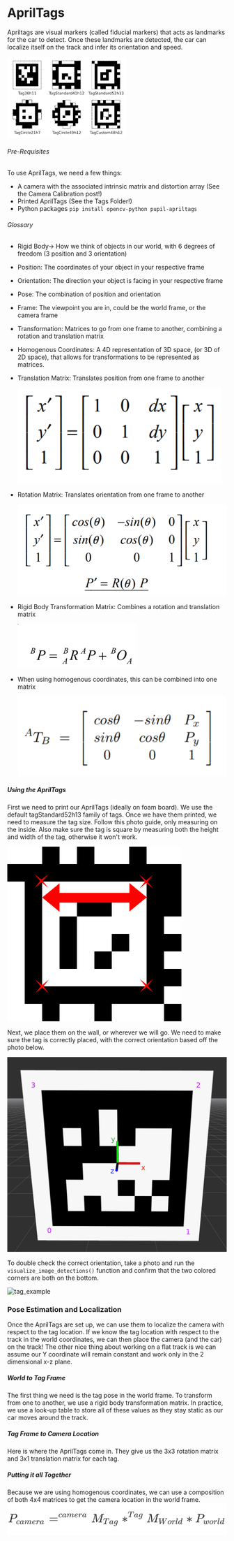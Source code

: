 # AprilTags

Apriltags are visual markers (called fiducial markers) that acts as landmarks for the car to detect. Once these landmarks are detected, the car can localize itself on the track and infer its orientation and speed. 

![apriltags](Images/apriltags.png)

###### Pre-Requisites

To use AprilTags, we need a few things:

- A camera with the associated intrinsic matrix and distortion array (See the Camera Calibration post!)
- Printed AprilTags (See the Tags Folder!)
- Python packages `pip install opencv-python pupil-apriltags`

###### Glossary

- Rigid Body-> How we think of objects in our world, with 6 degrees of freedom (3 position and 3 orientation)

- Position: The coordinates of your object in your respective frame

- Orientation: The direction your object is facing in your respective frame

- Pose: The combination of position and orientation

- Frame: The viewpoint you are in, could be the world frame, or the camera frame

- Transformation: Matrices to go from one frame to another, combining a rotation and translation matrix

- Homogenous Coordinates: A 4D representation of 3D space, (or 3D of 2D space), that allows for transformations to be represented as matrices.

- Translation Matrix: Translates position from one frame to another

  ![2d_translation_homogenous](Images/2d_translation_homogenous.PNG)

- Rotation Matrix: Translates orientation from one frame to another

  ![2d_rotation_homogenous](Images/2d_rotation_homogenous.PNG)

- Rigid Body Transformation Matrix: Combines a rotation and translation matrix 

  <img src="Images/transformation.PNG" style="zoom:30%;" />

- When using homogenous coordinates, this can be combined into one matrix

  ![2d_maxtrix_trans](Images/2d_maxtrix_trans.PNG)

  

##### Using the AprilTags

First we need to print our AprilTags (ideally on foam board). We use the default tagStandard52h13 family of tags. Once we have them printed, we need to measure the tag size. Follow this photo guide, only measuring on the inside. Also make sure the tag is square by measuring both the height and width of the tag, otherwise it won't work. 

![tag_measuring](Images/tag_measuring.png)

Next, we place them on the wall, or wherever we will go. We need to make sure the tag is correctly placed, with the correct orientation based off the photo below. 

![tag_corners](Images/tag_corners.png)

To double check the correct orientation, take a photo and run the `visualize_image_detections()` function and confirm that the two colored corners are both on the bottom.  

![tag_example](C:\Users\Ted\Desktop\RACE_ON\race_on_cv\Images\tag_example.PNG)

### Pose Estimation and Localization

Once the AprilTags are set up, we can use them to localize the camera with respect to the tag location. If we know the tag location with respect to the track in the world coordinates, we can then place the camera (and the car) on the track! The other nice thing about working on a flat track is we can assume our Y coordinate will remain constant and work only in the 2 dimensional x-z plane.

##### World to Tag Frame

The first thing we need is the tag pose in the world frame.  To transform from one to another, we use a rigid body transformation matrix.  In practice, we use a look-up table to store all of these values as they stay static as our car moves around the track.

##### Tag Frame to Camera Location

Here is where the AprilTags come in. They give us the 3x3 rotation matrix and 3x1 translation matrix for each tag. 

##### Putting it all Together

Because we are using homogenous coordinates, we can use a composition of both 4x4 matrices to get the camera location in the world frame. 
![apriltags](Images/linking_transforms.png)










